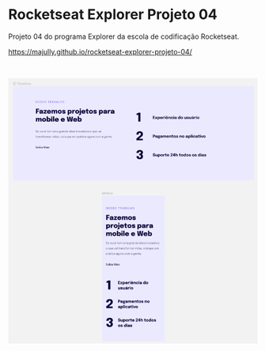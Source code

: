 # Rocketseat Explorer Projeto 04
Projeto 04 do programa Explorer da escola de codificação Rocketseat.

https://majully.github.io/rocketseat-explorer-projeto-04/

<br/>

![alt text](images/projeto-responsividade.png)